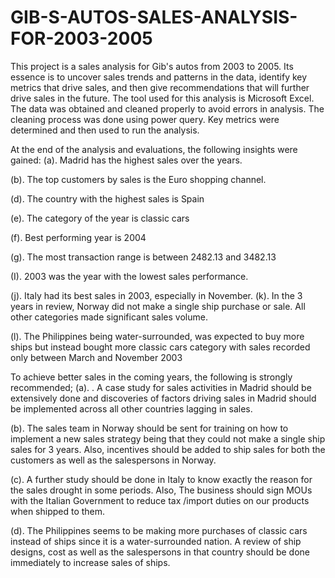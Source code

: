 # GIB-S-AUTOS-SALES-ANALYSIS-FOR-2003-2005
This project is a sales analysis for Gib's autos from 2003 to 2005. Its essence is to uncover sales trends and patterns in the data, identify key metrics that drive sales, and then give recommendations that will further drive sales in the future.
The tool used for this analysis is Microsoft Excel.
The data was obtained and cleaned properly to avoid errors in analysis. The cleaning process was done using power query.
Key metrics were determined and then used to run the analysis.

At the end of the analysis and evaluations, the following insights were gained:
 (a). Madrid has the highest sales over the years.

(b). The top customers by sales is the Euro shopping channel.

(d). The country with the highest sales is Spain

(e). The category of the year is classic cars

(f). Best performing year is 2004

(g). The most transaction range is between 2482.13 and 3482.13

(I). 2003 was the year with the lowest sales performance.

(j). Italy had its best sales in 2003, especially in November.
(k). In the 3 years in review, Norway did not make a single ship purchase or sale. All other categories made significant sales volume.

(l). The Philippines being water-surrounded, was expected to buy more ships but instead bought more  classic cars category with sales recorded only between March and November 2003

To achieve better sales in the coming years, the following is strongly recommended;
(a). . A case study for sales activities in Madrid should be extensively done and discoveries of factors driving sales in Madrid should be implemented across all other countries lagging in sales.

(b). The sales team in Norway should be sent for training on how to implement a new sales strategy being that they could not make a single ship sales for 3 years. Also, incentives should be added to ship sales for both the customers as well as the salespersons in Norway.

(c). A further study should be done in Italy to know exactly the reason for the sales drought in some periods. Also, The business should sign MOUs with the Italian Government to reduce tax /import duties on our products when shipped to them.

(d). The Philippines seems to be making more purchases of classic cars instead of ships since it is a water-surrounded nation. A review of ship designs, cost as well as the salespersons in that country should be done immediately to increase sales of ships.




